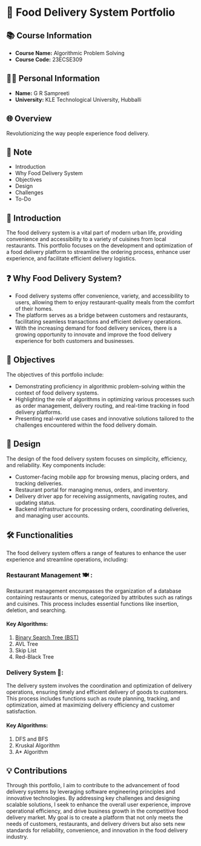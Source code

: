 # 🍔 Food Delivery System Portfolio

## 📚 Course Information
- **Course Name:** Algorithmic Problem Solving
- **Course Code:** 23ECSE309

## 👩‍🎓 Personal Information
- **Name:** G R Sampreeti
- **University:** KLE Technological University, Hubballi

## 🌐 Overview
Revolutionizing the way people experience food delivery.

## 📝 Note
- Introduction
- Why Food Delivery System
- Objectives
- Design
- Challenges
- To-Do


## 🚀 Introduction
The food delivery system is a vital part of modern urban life, providing convenience and accessibility to a variety of cuisines from local restaurants. This portfolio focuses on the development and optimization of a food delivery platform to streamline the ordering process, enhance user experience, and facilitate efficient delivery logistics.

## ❓ Why Food Delivery System?
- Food delivery systems offer convenience, variety, and accessibility to users, allowing them to enjoy restaurant-quality meals from the comfort of their homes.
- The platform serves as a bridge between customers and restaurants, facilitating seamless transactions and efficient delivery operations.
- With the increasing demand for food delivery services, there is a growing opportunity to innovate and improve the food delivery experience for both customers and businesses.

## 🎯 Objectives
The objectives of this portfolio include:
- Demonstrating proficiency in algorithmic problem-solving within the context of food delivery systems.
- Highlighting the role of algorithms in optimizing various processes such as order management, delivery routing, and real-time tracking in food delivery platforms.
- Presenting real-world use cases and innovative solutions tailored to the challenges encountered within the food delivery domain.

## 🎨 Design
The design of the food delivery system focuses on simplicity, efficiency, and reliability. Key components include:
- Customer-facing mobile app for browsing menus, placing orders, and tracking deliveries.
- Restaurant portal for managing menus, orders, and inventory.
- Delivery driver app for receiving assignments, navigating routes, and updating status.
- Backend infrastructure for processing orders, coordinating deliveries, and managing user accounts.

## 🛠️ Functionalities

The food delivery system offers a range of features to enhance the user experience and streamline operations, including:

### Restaurant Management 🍽️ :

Restaurant management encompasses the organization of a database containing restaurants or menus, categorized by attributes such as ratings and cuisines. This process includes essential functions like insertion, deletion, and searching.

#### Key Algorithms:

1. [Binary Search Tree (BST)](https://Food-Delivery-System.github.io/Binary_Search_Tree.md)
2. AVL Tree
3. Skip List
4. Red-Black Tree

### Delivery System 🚚:

The delivery system involves the coordination and optimization of delivery operations, ensuring timely and efficient delivery of goods to customers. This process includes functions such as route planning, tracking, and optimization, aimed at maximizing delivery efficiency and customer satisfaction.

#### Key Algorithms:

1. DFS and BFS
2. Kruskal Algorithm
3. A* Algorithm





## 💡 Contributions
Through this portfolio, I aim to contribute to the advancement of food delivery systems by leveraging software engineering principles and innovative technologies. By addressing key challenges and designing scalable solutions, I seek to enhance the overall user experience, improve operational efficiency, and drive business growth in the competitive food delivery market. My goal is to create a platform that not only meets the needs of customers, restaurants, and delivery drivers but also sets new standards for reliability, convenience, and innovation in the food delivery industry.



